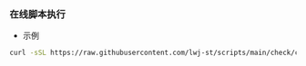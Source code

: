 ### 在线脚本执行

- 示例
```bash
curl -sSL https://raw.githubusercontent.com/lwj-st/scripts/main/check/check_pid.sh | bash -s -- 6139
```
